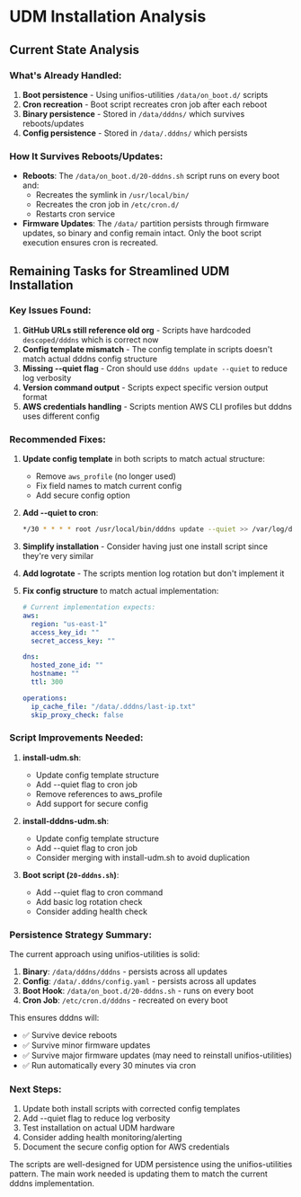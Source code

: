 # UDM Installation Analysis

## Current State Analysis

### What's Already Handled:
1. **Boot persistence** - Using unifios-utilities `/data/on_boot.d/` scripts
2. **Cron recreation** - Boot script recreates cron job after each reboot
3. **Binary persistence** - Stored in `/data/dddns/` which survives reboots/updates
4. **Config persistence** - Stored in `/data/.dddns/` which persists

### How It Survives Reboots/Updates:
- **Reboots**: The `/data/on_boot.d/20-dddns.sh` script runs on every boot and:
  - Recreates the symlink in `/usr/local/bin/`
  - Recreates the cron job in `/etc/cron.d/`
  - Restarts cron service
- **Firmware Updates**: The `/data/` partition persists through firmware updates, so binary and config remain intact. Only the boot script execution ensures cron is recreated.

## Remaining Tasks for Streamlined UDM Installation

### Key Issues Found:

1. **GitHub URLs still reference old org** - Scripts have hardcoded `descoped/dddns` which is correct now
2. **Config template mismatch** - The config template in scripts doesn't match actual dddns config structure
3. **Missing --quiet flag** - Cron should use `dddns update --quiet` to reduce log verbosity
4. **Version command output** - Scripts expect specific version output format
5. **AWS credentials handling** - Scripts mention AWS CLI profiles but dddns uses different config

### Recommended Fixes:

1. **Update config template** in both scripts to match actual structure:
   - Remove `aws_profile` (no longer used)
   - Fix field names to match current config
   - Add secure config option

2. **Add --quiet to cron**:
   ```bash
   */30 * * * * root /usr/local/bin/dddns update --quiet >> /var/log/dddns.log 2>&1
   ```

3. **Simplify installation** - Consider having just one install script since they're very similar

4. **Add logrotate** - The scripts mention log rotation but don't implement it

5. **Fix config structure** to match actual implementation:
   ```yaml
   # Current implementation expects:
   aws:
     region: "us-east-1"
     access_key_id: ""
     secret_access_key: ""

   dns:
     hosted_zone_id: ""
     hostname: ""
     ttl: 300

   operations:
     ip_cache_file: "/data/.dddns/last-ip.txt"
     skip_proxy_check: false
   ```

### Script Improvements Needed:

1. **install-udm.sh**:
   - Update config template structure
   - Add --quiet flag to cron job
   - Remove references to aws_profile
   - Add support for secure config

2. **install-dddns-udm.sh**:
   - Update config template structure
   - Add --quiet flag to cron job
   - Consider merging with install-udm.sh to avoid duplication

3. **Boot script (`20-dddns.sh`)**:
   - Add --quiet flag to cron command
   - Add basic log rotation check
   - Consider adding health check

### Persistence Strategy Summary:

The current approach using unifios-utilities is solid:

1. **Binary**: `/data/dddns/dddns` - persists across all updates
2. **Config**: `/data/.dddns/config.yaml` - persists across all updates
3. **Boot Hook**: `/data/on_boot.d/20-dddns.sh` - runs on every boot
4. **Cron Job**: `/etc/cron.d/dddns` - recreated on every boot

This ensures dddns will:
- ✅ Survive device reboots
- ✅ Survive minor firmware updates
- ✅ Survive major firmware updates (may need to reinstall unifios-utilities)
- ✅ Run automatically every 30 minutes via cron

### Next Steps:

1. Update both install scripts with corrected config templates
2. Add --quiet flag to reduce log verbosity
3. Test installation on actual UDM hardware
4. Consider adding health monitoring/alerting
5. Document the secure config option for AWS credentials

The scripts are well-designed for UDM persistence using the unifios-utilities pattern. The main work needed is updating them to match the current dddns implementation.